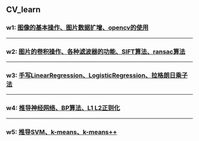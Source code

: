 ## CV_learn
### w1: [图像的基本操作、图片数据扩增、opencv的使用](https://github.com/zzzzzzhang/CV_learn/tree/master/Week1)
---
### w2: [图片的卷积操作、各种滤波器的功能、SIFT算法、ransac算法](https://github.com/zzzzzzhang/CV_learn/tree/master/Week2)
---
### w3: [手写LinearRegression、LogisticRegression、拉格朗日乘子法](https://github.com/zzzzzzhang/CV_learn/tree/master/Week3)
---
### w4: [推导神经网络、BP算法、L1 L2正则化](https://github.com/zzzzzzhang/CV_learn/tree/master/Week4)
---
### w5: [推导SVM、k-means、k-means++](https://github.com/zzzzzzhang/CV_learn/tree/master/Week5)

